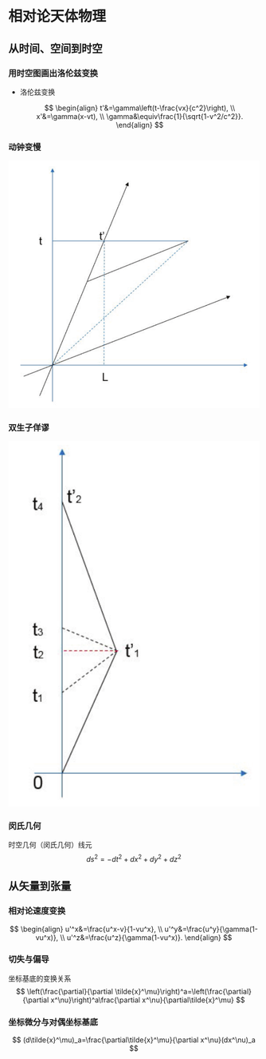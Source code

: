 # 相对论天体物理

## 从时间、空间到时空

### 用时空图画出洛伦兹变换

- 洛伦兹变换
  
  $$
  \begin{align}
  t'&=\gamma\left(t-\frac{vx}{c^2}\right), \\
  x'&=\gamma(x-vt), \\
  \gamma&\equiv\frac{1}{\sqrt{1-v^2/c^2}}.
  \end{align}
  $$

### 动钟变慢

![动钟变慢时空图](./relativity_fig/move_clock_slow.png)

### 双生子佯谬

![双生子佯谬时空图](./relativity_fig/brothers_trouble.png)

### 闵氏几何

时空几何（闵氏几何）线元
$$
ds^2=-dt^2+dx^2+dy^2+dz^2
$$

## 从矢量到张量

### 相对论速度变换

$$
\begin{align}
u'^x&=\frac{u^x-v}{1-vu^x}, \\
u'^y&=\frac{u^y}{\gamma(1-vu^x)}, \\
u'^z&=\frac{u^z}{\gamma(1-vu^x)}.
\end{align}
$$

### 切失与偏导

坐标基底的变换关系
$$
\left(\frac{\partial}{\partial \tilde{x}^\mu}\right)^a=\left(\frac{\partial}{\partial x^\nu}\right)^a\frac{\partial x^\nu}{\partial\tilde{x}^\mu}
$$

### 坐标微分与对偶坐标基底

$$
(d\tilde{x}^\mu)_a=\frac{\partial\tilde{x}^\mu}{\partial x^\nu}(dx^\nu)_a
$$
